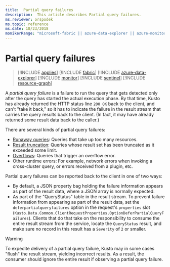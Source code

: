 ```yaml
---
title:  Partial query failures
description:  This article describes Partial query failures.
ms.reviewer: orspodek
ms.topic: reference
ms.date: 10/23/2018
monikerRange: "microsoft-fabric || azure-data-explorer || azure-monitor || microsoft-sentinel || azure-resource-graph"
---
```

# Partial query failures

> [!INCLUDE [applies](../includes/applies-to-version/applies.md)] [!INCLUDE [fabric](../includes/applies-to-version/fabric.md)] [!INCLUDE [azure-data-explorer](../includes/applies-to-version/azure-data-explorer.md)] [!INCLUDE [monitor](../includes/applies-to-version/monitor.md)] [!INCLUDE [sentinel](../includes/applies-to-version/sentinel.md)] [!INCLUDE [resource-graph](../includes/applies-to-version/resource-graph.md)]

A *partial query failure* is a failure to run the query that gets detected
only after the query has started the actual execution phase. By that time,
Kusto has already returned the HTTP status line `200 OK` back to the client,
and can't "take it back," so it has to indicate the failure in the result
stream that carries the query results back to the client. (In fact, it may have
already returned some result data back to the caller.)

There are several kinds of partial query failures:

* [Runaway queries](runaway-queries.md): Queries that take up too many
  resources.
* [Result truncation](result-truncation.md): Queries whose result set
  has been truncated as it exceeded some limit.
* [Overflows](overflow.md): Queries that trigger an overflow error.
* Other runtime errors: For example, network errors when invoking a
  cross-cluster query, or errors received from a plugin, etc.

Partial query failures can be reported back to the client in one of two
ways:

* By default, a JSON property bag holding the failure information appears as
  part of the result data, where a JSON array is normally expected.
* As part of the "QueryStatus" table in the result stream. To prevent failure information
  from appearing as part of the result data, set the `deferpartialqueryfailures` option in the request's
  `properties` slot (`Kusto.Data.Common.ClientRequestProperties.OptionDeferPartialQueryFailures`).
  Clients that do that take on the responsibility to consume the entire
  result stream from the service, locate the `QueryStatus` result, and
  make sure no record in this result has a `Severity` of `2` or smaller.

> [!WARNING]
> To expedite delivery of a partial query failure, Kusto may in some cases
> "flush" the result stream, yielding incorrect results. As a result, the consumer should
> ignore the entire result if observing a partial query failure.

